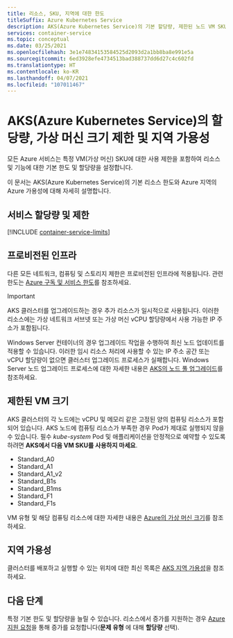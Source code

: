 ```yaml
---
title: 리소스, SKU, 지역에 대한 한도
titleSuffix: Azure Kubernetes Service
description: AKS(Azure Kubernetes Service)의 기본 할당량, 제한된 노드 VM SKU 크기, 지역 가용성에 대해 알아봅니다.
services: container-service
ms.topic: conceptual
ms.date: 03/25/2021
ms.openlocfilehash: 3e1e74834153584525d2093d2a1bb8ba8e991e5a
ms.sourcegitcommit: 6ed3928efe4734513bad388737dd6d27c4c602fd
ms.translationtype: HT
ms.contentlocale: ko-KR
ms.lasthandoff: 04/07/2021
ms.locfileid: "107011467"
---
```

# <a name="quotas-virtual-machine-size-restrictions-and-region-availability-in-azure-kubernetes-service-aks"></a>AKS(Azure Kubernetes Service)의 할당량, 가상 머신 크기 제한 및 지역 가용성

모든 Azure 서비스는 특정 VM(가상 머신) SKU에 대한 사용 제한을 포함하여 리소스 및 기능에 대한 기본 한도 및 할당량을 설정합니다.

이 문서는 AKS(Azure Kubernetes Service)의 기본 리소스 한도와 Azure 지역의 Azure 가용성에 대해 자세히 설명합니다.

## <a name="service-quotas-and-limits"></a>서비스 할당량 및 제한

[!INCLUDE [container-service-limits](../../includes/container-service-limits.md)]

## <a name="provisioned-infrastructure"></a>프로비전된 인프라

다른 모든 네트워크, 컴퓨팅 및 스토리지 제한은 프로비전된 인프라에 적용됩니다. 관련 한도는 [Azure 구독 및 서비스 한도](../azure-resource-manager/management/azure-subscription-service-limits.md)를 참조하세요.

> [!IMPORTANT]
> AKS 클러스터를 업그레이드하는 경우 추가 리소스가 일시적으로 사용됩니다. 이러한 리소스에는 가상 네트워크 서브넷 또는 가상 머신 vCPU 할당량에서 사용 가능한 IP 주소가 포함됩니다. 
>
> Windows Server 컨테이너의 경우 업그레이드 작업을 수행하여 최신 노드 업데이트를 적용할 수 있습니다. 이러한 임시 리소스 처리에 사용할 수 있는 IP 주소 공간 또는 vCPU 할당량이 없으면 클러스터 업그레이드 프로세스가 실패합니다. Windows Server 노드 업그레이드 프로세스에 대한 자세한 내용은 [AKS의 노드 풀 업그레이드][nodepool-upgrade]를 참조하세요.

## <a name="restricted-vm-sizes"></a>제한된 VM 크기

AKS 클러스터의 각 노드에는 vCPU 및 메모리 같은 고정된 양의 컴퓨팅 리소스가 포함되어 있습니다. AKS 노드에 컴퓨팅 리소스가 부족한 경우 Pod가 제대로 실행되지 않을 수 있습니다. 필수 *kube-system* Pod 및 애플리케이션을 안정적으로 예약할 수 있도록 하려면 **AKS에서 다음 VM SKU를 사용하지 마세요**.

- Standard_A0
- Standard_A1
- Standard_A1_v2
- Standard_B1s
- Standard_B1ms
- Standard_F1
- Standard_F1s

VM 유형 및 해당 컴퓨팅 리소스에 대한 자세한 내용은 [Azure의 가상 머신 크기][vm-skus]를 참조하세요.

## <a name="region-availability"></a>지역 가용성

클러스터를 배포하고 실행할 수 있는 위치에 대한 최신 목록은 [AKS 지역 가용성][region-availability]을 참조하세요.

## <a name="next-steps"></a>다음 단계

특정 기본 한도 및 할당량을 늘릴 수 있습니다. 리소스에서 증가를 지원하는 경우 [Azure 지원 요청][azure-support]을 통해 증가를 요청합니다(**문제 유형** 에 대해 **할당량** 선택).

<!-- LINKS - External -->
[azure-support]: https://ms.portal.azure.com/#blade/Microsoft_Azure_Support/HelpAndSupportBlade/newsupportrequest
[region-availability]: https://azure.microsoft.com/global-infrastructure/services/?products=kubernetes-service

<!-- LINKS - Internal -->
[vm-skus]: ../virtual-machines/sizes.md
[nodepool-upgrade]: use-multiple-node-pools.md#upgrade-a-node-pool
